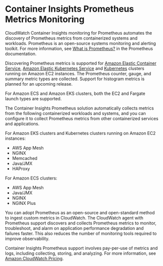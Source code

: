 # Container Insights Prometheus Metrics Monitoring<a name="ContainerInsights-Prometheus"></a>

CloudWatch Container Insights monitoring for Prometheus automates the discovery of Prometheus metrics from containerized systems and workloads\. Prometheus is an open\-source systems monitoring and alerting toolkit\. For more information, see [ What is Prometheus?](https://prometheus.io/docs/introduction/overview/) in the Prometheus documentation\.

Discovering Prometheus metrics is supported for [Amazon Elastic Container Service](https://aws.amazon.com/ecs/), [Amazon Elastic Kubernetes Service](https://aws.amazon.com/eks/) and [Kubernetes](https://aws.amazon.com/kubernetes/) clusters running on Amazon EC2 instances\. The Prometheus counter, gauge, and summary metric types are collected\. Support for histogram metrics is planned for an upcoming release\.

For Amazon ECS and Amazon EKS clusters, both the EC2 and Fargate launch types are supported\. 

The Container Insights Prometheus solution automatically collects metrics from the following containerized workloads and systems, and you can configure it to collect Prometheus metrics from other containerized services and applications\.

For Amazon EKS clusters and Kubernetes clusters running on Amazon EC2 instances:
+ AWS App Mesh
+ NGINX
+ Memcached
+ Java/JMX
+ HAProxy

For Amazon ECS clusters:
+ AWS App Mesh
+ Java/JMX
+ NGINX
+ NGINX Plus

You can adopt Prometheus as an open\-source and open\-standard method to ingest custom metrics in CloudWatch\. The CloudWatch agent with Prometheus support discovers and collects Prometheus metrics to monitor, troubleshoot, and alarm on application performance degradation and failures faster\. This also reduces the number of monitoring tools required to improve observability\.

Container Insights Prometheus support involves pay\-per\-use of metrics and logs, including collecting, storing, and analyzing\. For more information, see [Amazon CloudWatch Pricing](https://aws.amazon.com/cloudwatch/pricing/)\.